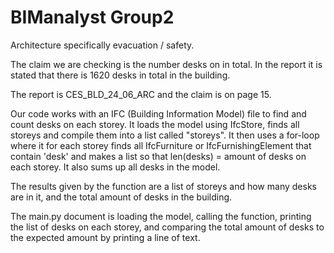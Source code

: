 # BIManalyst Group2

Architecture specifically evacuation / safety.

The claim we are checking is the number desks on in total. In the report it is stated that there is 1620 desks in total in the building.

The report is CES_BLD_24_06_ARC and the claim is on page 15.

Our code works with an IFC (Building Information Model) file to find and count desks on each storey. It loads the model using IfcStore, finds all storeys and compile them into a list called "storeys". It then uses a for-loop where it for each storey finds all IfcFurniture or IfcFurnishingElement that contain 'desk' and makes a list so that len(desks) = amount of desks on each storey. It also sums up all desks in the model.

The results given by the function are a list of storeys and how many desks are in it, and the total amount of desks in the building.

The main.py document is loading the model, calling the function, printing the list of desks on each storey, and comparing the total amount of desks to the expected amount by printing a line of text.